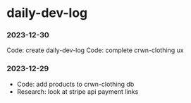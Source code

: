 # daily-dev-log

### 2023-12-30
Code: create daily-dev-log
Code: complete crwn-clothing ux

### 2023-12-29
- Code: add products to crwn-clothing db
- Research: look at stripe api payment links
